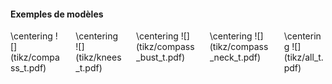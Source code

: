 #### Exemples de modèles

<div class="columns" pos="b">
<div class="column" width="20%">
\centering
![](tikz/compass_t.pdf)
</div>
<div class="column" width="20%">
\centering
![](tikz/knees_t.pdf)
</div>
<div class="column" width="20%">
\centering
![](tikz/compass_bust_t.pdf)
</div>
<div class="column" width="20%">
\centering
![](tikz/compass_neck_t.pdf)
</div>
<div class="column" width="20%">
\centering
![](tikz/all_t.pdf)
</div>
</div>
